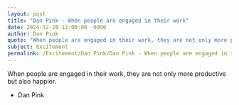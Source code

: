 ```yaml
---
layout: post
title: "Dan Pink - When people are engaged in their work"
date: 2024-12-28 12:00:00 -0000
author: Dan Pink
quote: "When people are engaged in their work, they are not only more productive but also happier."
subject: Excitement
permalink: /Excitement/Dan Pink/Dan Pink - When people are engaged in their work
---
```


When people are engaged in their work, they are not only more productive but also happier.

- Dan Pink
